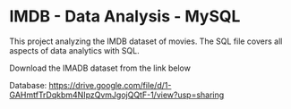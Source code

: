 # IMDB - Data Analysis - MySQL
This project analyzing the IMDB dataset of movies. The SQL file covers all aspects of data analytics with SQL.

Download the IMADB dataset from the link below

Database: https://drive.google.com/file/d/1-GAHmtfTrDqkbm4NIpzQvmJgojQQtF-1/view?usp=sharing
